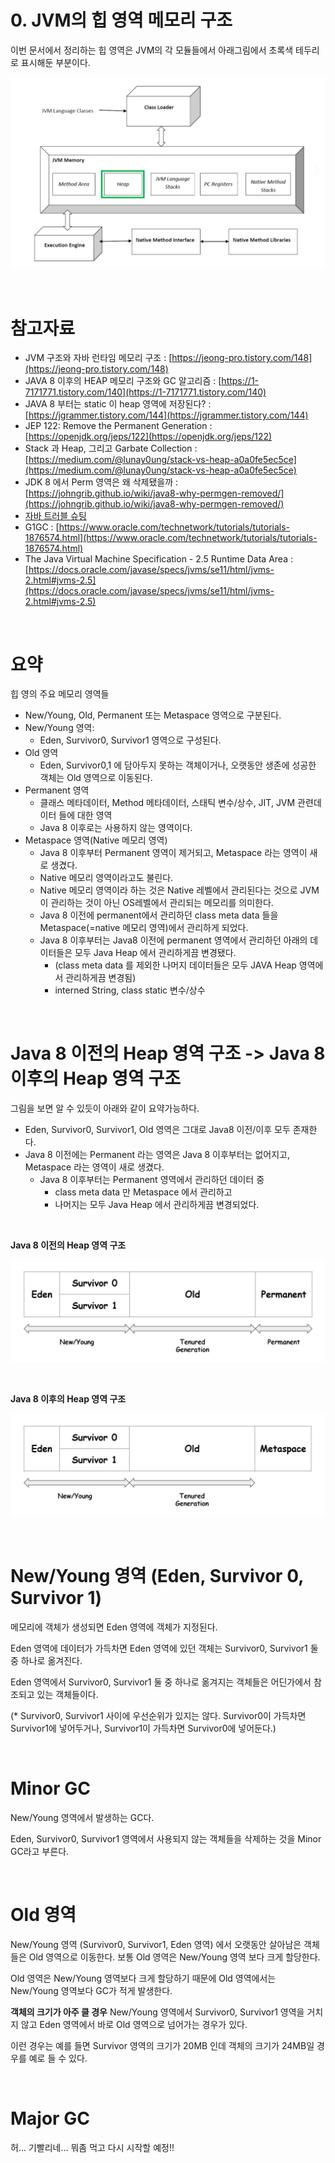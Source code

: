 # 0. JVM의 힙 영역 메모리 구조

이번 문서에서 정리하는 힙 영역은 JVM의 각 모듈들에서 아래그림에서 초록색 테두리로 표시해둔 부분이다.

![1](./img/0-JVM-HEAP-AREA/1.png)

<br>

# 참고자료

- JVM 구조와 자바 런타임 메모리 구조 : [https://jeong-pro.tistory.com/148](https://jeong-pro.tistory.com/148)
- JAVA 8 이후의 HEAP 메모리 구조와 GC 알고리즘 : [https://1-7171771.tistory.com/140](https://1-7171771.tistory.com/140)
- JAVA 8 부터는 static 이 heap 영역에 저장된다? : [https://jgrammer.tistory.com/144](https://jgrammer.tistory.com/144)
- JEP 122: Remove the Permanent Generation : [https://openjdk.org/jeps/122](https://openjdk.org/jeps/122)
- Stack 과 Heap, 그리고 Garbate Collection : [https://medium.com/@lunay0ung/stack-vs-heap-a0a0fe5ec5ce](https://medium.com/@lunay0ung/stack-vs-heap-a0a0fe5ec5ce)
- JDK 8 에서 Perm 영역은 왜 삭제됐을까 : [https://johngrib.github.io/wiki/java8-why-permgen-removed/](https://johngrib.github.io/wiki/java8-why-permgen-removed/)
- [자바 트러블 슈팅](http://www.yes24.com/Product/Goods/84937877)
- G1GC : [https://www.oracle.com/technetwork/tutorials/tutorials-1876574.html](https://www.oracle.com/technetwork/tutorials/tutorials-1876574.html)
- The Java Virtual Machine Specification - 2.5 Runtime Data Area : [https://docs.oracle.com/javase/specs/jvms/se11/html/jvms-2.html#jvms-2.5](https://docs.oracle.com/javase/specs/jvms/se11/html/jvms-2.html#jvms-2.5)

<br>

# 요약

힙 영의 주요 메모리 영역들

- New/Young, Old, Permanent 또는 Metaspace 영역으로 구분된다.
- New/Young 영역:
  - Eden, Survivor0, Survivor1 영역으로 구성된다.
- Old 영역
  - Eden, Survivor0,1 에 담아두지 못하는 객체이거나, 오랫동안 생존에 성공한 객체는 Old 영역으로 이동된다.
- Permanent 영역
  - 클래스 메타데이터, Method 메타데이터, 스태틱 변수/상수, JIT, JVM 관련데이터 들에 대한 영역
  - Java 8 이후로는 사용하지 않는 영역이다.
- Metaspace 영역(Native 메모리 영역)
  - Java 8 이후부터 Permanent 영역이 제거되고, Metaspace 라는 영역이 새로 생겼다.
  - Native 메모리 영역이라고도 불린다.
  - Native 메모리 영역이라 하는 것은 Native 레벨에서 관리된다는 것으로 JVM이 관리하는 것이 아닌 OS레벨에서 관리되는 메모리를 의미한다.
  - Java 8 이전에 permanent에서 관리하던 class meta data 들을 Metaspace(=native 메모리 영역)에서 관리하게 되었다.
  - Java 8 이후부터는 Java8 이전에 permanent 영역에서 관리하던 아래의 데이터들은 모두 Java Heap 에서 관리하게끔 변경됐다.
    - (class meta data 를 제외한 나머지 데이터들은 모두 JAVA Heap 영역에서 관리하게끔 변경됨)
    - interned String, class static 변수/상수

<br>

# Java 8 이전의 Heap 영역 구조 -> Java 8 이후의 Heap 영역 구조

그림을 보면 알 수 있듯이 아래와 같이 요약가능하다.

- Eden, Survivor0, Survivor1, Old 영역은 그대로 Java8 이전/이후 모두 존재한다.
- Java 8 이전에는 Permanent 라는 영역은 Java 8 이후부터는 없어지고, Metaspace 라는 영역이 새로 생겼다.
  - Java 8 이후부터는 Permanent 영역에서 관리하던 데이터 중 
    - class meta data 만 Metaspace 에서 관리하고
    - 나머지는 모두 Java Heap 에서 관리하게끔 변경되었다.

<br>

**Java 8 이전의 Heap 영역 구조**

![1](./img/0-JVM-MEMORY/1.png)

<br>

**Java 8 이후의 Heap 영역 구조**

![1](./img/0-JVM-MEMORY/2.png)



<br>

# New/Young 영역 (Eden, Survivor 0, Survivor 1)

메모리에 객체가 생성되면 Eden 영역에 객체가 지정된다.<br>

Eden 영역에 데이터가 가득차면 Eden 영역에 있던 객체는 Survivor0, Survivor1 둘 중 하나로 옮겨진다.<br>

Eden 영역에서 Survivor0, Survivor1 둘 중 하나로 옮겨지는 객체들은 어딘가에서 참조되고 있는 객체들이다.<br>

(* Survivor0, Survivor1 사이에 우선순위가 있지는 않다. Survivor0이 가득차면 Survivor1에 넣어두거나, Survivor1이 가득차면 Survivor0에 넣어둔다.)<br>

<br>

# Minor GC

New/Young 영역에서 발생하는 GC다.<br>

Eden, Survivor0, Survivor1 영역에서 사용되지 않는 객체들을 삭제하는 것을 Minor GC라고 부른다.<br>

<br>

# Old 영역

New/Young 영역 (Survivor0, Survivor1, Eden 영역) 에서 오랫동안 살아남은 객체들은 Old 영역으로 이동한다. 보통 Old 영역은 New/Young 영역 보다 크게 할당한다.<br>

Old 영역은 New/Young 영역보다 크게 할당하기 때문에 Old 영역에서는 New/Young 영역보다 GC가 적게 발생한다.<br>

**객체의 크기가 아주 클 경우** New/Young 영역에서 Survivor0, Survivor1 영역을 거치지 않고 Eden 영역에서 바로 Old 영역으로 넘어가는 경우가 있다.<br>

이런 경우는 예를 들면 Survivor 영역의 크기가 20MB 인데 객체의 크기가 24MB일 경우를 예로 들 수 있다.<br>

<br>

# Major GC

허... 기빨리네... 뭐좀 먹고 다시 시작할 예정!!

 

